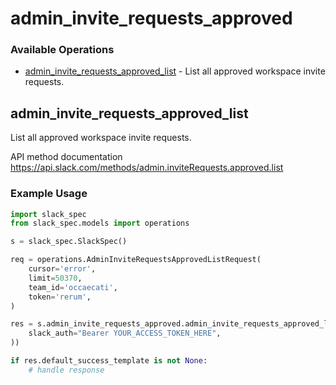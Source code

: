 # admin_invite_requests_approved

### Available Operations

* [admin_invite_requests_approved_list](#admin_invite_requests_approved_list) - List all approved workspace invite requests.

## admin_invite_requests_approved_list

List all approved workspace invite requests.

API method documentation
<https://api.slack.com/methods/admin.inviteRequests.approved.list>

### Example Usage

```python
import slack_spec
from slack_spec.models import operations

s = slack_spec.SlackSpec()

req = operations.AdminInviteRequestsApprovedListRequest(
    cursor='error',
    limit=50370,
    team_id='occaecati',
    token='rerum',
)

res = s.admin_invite_requests_approved.admin_invite_requests_approved_list(req, operations.AdminInviteRequestsApprovedListSecurity(
    slack_auth="Bearer YOUR_ACCESS_TOKEN_HERE",
))

if res.default_success_template is not None:
    # handle response
```
